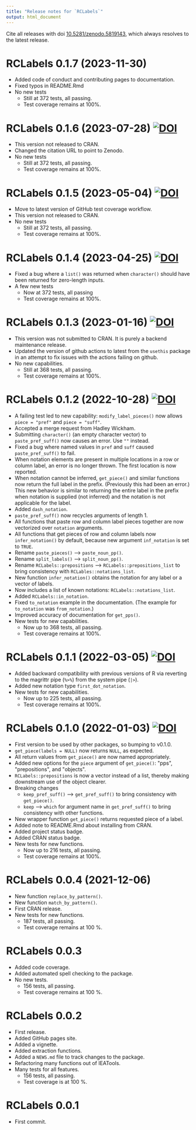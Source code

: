 ```yaml
---
title: "Release notes for `RCLabels`" 
output: html_document
---
```


Cite all releases with doi [10.5281/zenodo.5819143](https://doi.org/10.5281/zenodo.5819143), 
which always resolves to the latest release.


# RCLabels 0.1.7 (2023-11-30)

* Added code of conduct and contributing pages to documentation.
* Fixed typos in README.Rmd
* No new tests
    * Still at 372 tests, all passing.
    * Test coverage remains at 100%.


# RCLabels 0.1.6 (2023-07-28) [![DOI](https://zenodo.org/badge/DOI/10.5281/zenodo.8193819.svg)](https://doi.org/10.5281/zenodo.8193819)

* This version not released to CRAN.
* Changed the citation URL to point to Zenodo.
* No new tests
    * Still at 372 tests, all passing.
    * Test coverage remains at 100%.


# RCLabels 0.1.5 (2023-05-04) [![DOI](https://zenodo.org/badge/DOI/10.5281/zenodo.7896903.svg)](https://doi.org/10.5281/zenodo.7896903)

* Move to latest version of GitHub test coverage workflow.
* This version not released to CRAN.
* No new tests
    * Still at 372 tests, all passing.
    * Test coverage remains at 100%.


# RCLabels 0.1.4 (2023-04-25) [![DOI](https://zenodo.org/badge/DOI/10.5281/zenodo.7863791.svg)](https://doi.org/10.5281/zenodo.7863791)

* Fixed a bug where a `list()` was returned when
  `character()` should have been returned
  for zero-length inputs.
* A few new tests
    * Now at 372 tests, all passing
    * Test coverage remains at 100%.


# RCLabels 0.1.3 (2023-01-16) [![DOI](https://zenodo.org/badge/DOI/10.5281/zenodo.7541413.svg)](https://doi.org/10.5281/zenodo.7541413)

* This version was not submitted to CRAN.
  It is purely a backend maintenance release.
* Updated the version of github actions to latest from the `usethis` package
  in an attempt to fix issues with the actions failing on github.
* No new capabilities.
    * Still at 368 tests, all passing.
    * Test coverage remains at 100%.


# RCLabels 0.1.2 (2022-10-28) [![DOI](https://zenodo.org/badge/429532436.svg)](https://zenodo.org/badge/latestdoi/429532436)

* A failing test led to new capability:
  `modify_label_pieces()` now allows 
  `piece = "pref"` and `piece = "suff"`.
* Accepted a merge request from Hadley Wickham.
* Submitting `character()` (an empty character vector)
  to `paste_pref_suff()` now causes an error.
  Use `""` instead.
* Fixed a bug where named values in `pref` and `suff`
  caused `paste_pref_suff()` to fail. 
* When notation elements are present in multiple
  locations in a row or column label,
  an error is no longer thrown. 
  The first location is now reported.
* When notation cannot be inferred, 
  `get_piece()` and similar functions
  now return the full label in the prefix. 
  (Previously this had been an error.)
  This new behavior is similar to 
  returning the entire label in the prefix
  when notation is supplied (not inferred) and 
  the notation is not applicable for the label.
* Added `dash_notation`.
* `paste_pref_suff()` now recycles arguments of length 1.
* All functions that paste row and column label pieces together
  are now vectorized over `notation` arguments.
* All functions that get pieces of row and column labels
  now `infer_notation()` by default, 
  because new argument `inf_notation` is set to `TRUE`.
* Rename `paste_pieces()` --> `paste_noun_pp()`.
* Rename `split_labels()` --> `split_noun_pp()`.
* Rename `RCLabels::prepositions` --> `RCLabels::prepositions_list`
  to bring consistency with `RCLables::notations_list`.
* New function `infer_notation()` obtains the notation 
  for any label or a vector of labels.
* Now includes a list of known notations: `RCLabels::notations_list`.
* Added `RCLabels::in_notation`.
* Fixed `to_notation` example in the documentation.
  (The example for `to_notation` was `from_notation`.)
* Improved accuracy of documentation for `get_pps()`.
* New tests for new capabilities.
    * Now up to 368 tests, all passing.
    * Test coverage remains at 100%.


# RCLabels 0.1.1 (2022-03-05) [![DOI](https://zenodo.org/badge/DOI/10.5281/zenodo.6331050.svg)](https://doi.org/10.5281/zenodo.6331050)

* Added backward compatibility with previous versions of R
  via reverting to the magrittr pipe (`%>%`) from the system pipe (`|>`).
* Added new notation type `first_dot_notation`.
* New tests for new capabilities.
    * Now up to 225 tests, all passing.
    * Test coverage remains at 100%.


# RCLabels 0.1.0 (2022-01-03) [![DOI](https://zenodo.org/badge/DOI/10.5281/zenodo.5819144.svg)](https://doi.org/10.5281/zenodo.5819144)

* First version to be used by other packages, so bumping to v0.1.0.
* `get_piece(labels = NULL)` now returns `NULL`, as expected.
* All return values from `get_piece()` are now named appropriately.
* Added new options for the `piece` argument of `get_piece()`: "pps", 
  "prepositions", and "objects".
* `RCLabels::prepositions` is now a vector instead of a list,
  thereby making downstream use of the object clearer.
* Breaking changes
    - `keep_pref_suff()` --> `get_pref_suff()` to bring consistency with `get_piece()`.
    - `keep` --> `which` for argument name in `get_pref_suff()`
      to bring consistency with other functions.
* New wrapper function `get_piece()` returns requested piece of a label.
* Added note to README.Rmd about installing from CRAN.
* Added project status badge.
* Added CRAN status badge.
* New tests for new functions.
    * Now up to 216 tests, all passing.
    * Test coverage remains at 100%.


# RCLabels 0.0.4 (2021-12-06)

* New function `replace_by_pattern()`.
* New function `match_by_pattern()`.
* First CRAN release.
* New tests for new functions.
    * 187 tests, all passing.
    * Test coverage remains at 100 %.


# RCLabels 0.0.3

* Added code coverage.
* Added automated spell checking to the package.
* No new tests.
    * 156 tests, all passing.
    * Test coverage remains at 100 %.


# RCLabels 0.0.2

* First release.
* Added GitHub pages site.
* Added a vignette.
* Added extraction functions. 
* Added a `NEWS.md` file to track changes to the package.
* Refactoring many functions out of IEATools.
* Many tests for all features.
    * 156 tests, all passing.
    * Test coverage is at 100 %.


# RCLabels 0.0.1

* First commit.
